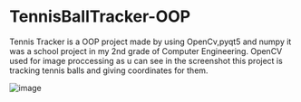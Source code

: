 # TennisBallTracker-OOP
 Tennis Tracker is a OOP project made by using OpenCv,pyqt5 and numpy it was a school project in my 2nd grade of Computer Engineering. OpenCV used for image proccessing as u can see in the screenshot this project is tracking tennis balls and giving coordinates for them.
 
 
![image](https://user-images.githubusercontent.com/44809357/158068487-853ab058-b3fb-438f-a8e4-7358c20b9dfa.png)
